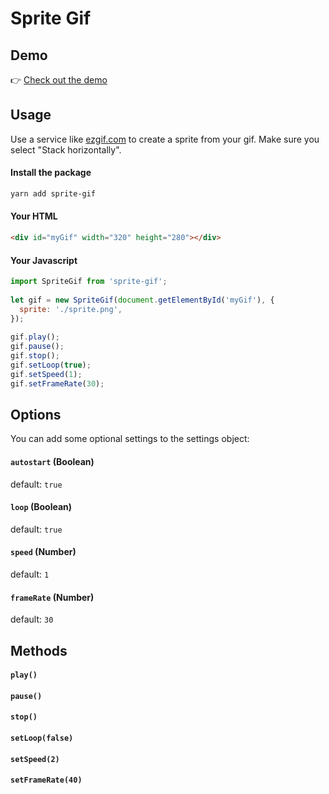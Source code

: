 # Sprite Gif

## Demo

👉 [Check out the demo ](https://dejorrit.github.io/sprite-gif/demo/)

## Usage

Use a service like [ezgif.com](https://ezgif.com/gif-to-sprite) to create
a sprite from your gif. Make sure you select "Stack horizontally".

#### Install the package

```bash
yarn add sprite-gif
```

#### Your HTML

```html
<div id="myGif" width="320" height="280"></div>
```

#### Your Javascript

```javascript
import SpriteGif from 'sprite-gif';
 
let gif = new SpriteGif(document.getElementById('myGif'), {
  sprite: './sprite.png',
});
 
gif.play();
gif.pause();
gif.stop();
gif.setLoop(true);
gif.setSpeed(1);
gif.setFrameRate(30);
```

## Options

You can add some optional settings to the settings object:

#### `autostart` (Boolean)
default: `true`

#### `loop` (Boolean)
default: `true`

#### `speed` (Number)
default: `1`

#### `frameRate` (Number)
default: `30`

## Methods

#### `play()`
#### `pause()`
#### `stop()`
#### `setLoop(false)`
#### `setSpeed(2)`
#### `setFrameRate(40)`